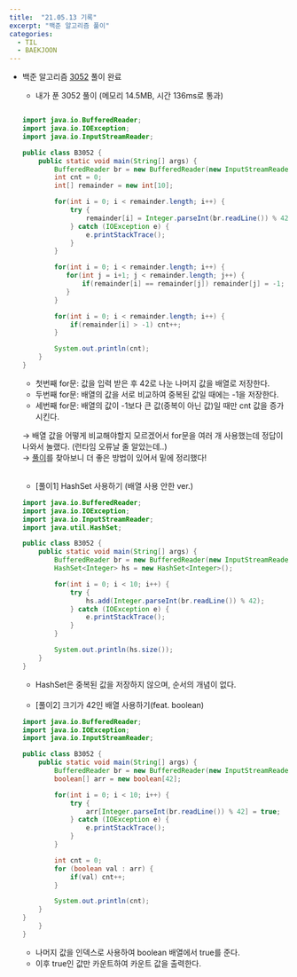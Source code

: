 ```yaml
---
title:  "21.05.13 기록"
excerpt: "백준 알고리즘 풀이"
categories:
  - TIL
  - BAEKJOON
---
```



+ 백준 알고리즘 [3052](https://www.acmicpc.net/problem/3052) 풀이 완료

  + 내가 푼 3052 풀이 (메모리 14.5MB, 시간 136ms로 통과)

  ```java

  import java.io.BufferedReader;
  import java.io.IOException;
  import java.io.InputStreamReader;

  public class B3052 {
      public static void main(String[] args) {
          BufferedReader br = new BufferedReader(new InputStreamReader(System.in));
          int cnt = 0;
          int[] remainder = new int[10];

          for(int i = 0; i < remainder.length; i++) {
              try {
                  remainder[i] = Integer.parseInt(br.readLine()) % 42;
              } catch (IOException e) {
                  e.printStackTrace();
              }
          }

          for(int i = 0; i < remainder.length; i++) {
             for(int j = i+1; j < remainder.length; j++) {
                 if(remainder[i] == remainder[j]) remainder[j] = -1;
             }
          }

          for(int i = 0; i < remainder.length; i++) {
              if(remainder[i] > -1) cnt++;
          }

          System.out.println(cnt);
      }
  }

  ```
    + 첫번째 for문: 값을 입력 받은 후 42로 나눈 나머지 값을 배열로 저장한다.
    + 두번째 for문: 배열의 값을 서로 비교하여 중복된 값일 때에는 -1을 저장한다.
    + 세번째 for문: 배열의 값이 -1보다 큰 값(중복이 아닌 값)일 때만 cnt 값을 증가 시킨다. <br />

    → 배열 값을 어떻게 비교해야할지 모르겠어서 for문을 여러 개 사용했는데 정답이 나와서 놀랬다. (런타임 오류날 줄 알았는데..) <br/>
    → [풀이](https://st-lab.tistory.com/46)를 찾아보니 더 좋은 방법이 있어서 밑에 정리했다! <br/>

    <br />

  + [풀이1] HashSet 사용하기 (배열 사용 안한 ver.)

  ```java
  import java.io.BufferedReader;
  import java.io.IOException;
  import java.io.InputStreamReader;
  import java.util.HashSet;

  public class B3052 {
      public static void main(String[] args) {
          BufferedReader br = new BufferedReader(new InputStreamReader(System.in));
          HashSet<Integer> hs = new HashSet<Integer>();

          for(int i = 0; i < 10; i++) {
              try {
                  hs.add(Integer.parseInt(br.readLine()) % 42);
              } catch (IOException e) {
                  e.printStackTrace();
              }
          }

          System.out.println(hs.size());
      }
  }
    ```    
    + HashSet은 중복된 값을 저장하지 않으며, 순서의 개념이 없다.

    <br />

  + [풀이2] 크기가 42인 배열 사용하기(feat. boolean)

  ```java
  import java.io.BufferedReader;
  import java.io.IOException;
  import java.io.InputStreamReader;

  public class B3052 {
      public static void main(String[] args) {
          BufferedReader br = new BufferedReader(new InputStreamReader(System.in));
          boolean[] arr = new boolean[42];

          for(int i = 0; i < 10; i++) {
              try {
                  arr[Integer.parseInt(br.readLine()) % 42] = true;
              } catch (IOException e) {
                  e.printStackTrace();
              }
          }

          int cnt = 0;
          for (boolean val : arr) {
              if(val) cnt++;
          }

          System.out.println(cnt);
      }
  }
      }
  }
    ```    
    + 나머지 값을 인덱스로 사용하여 boolean 배열에서 true를 준다.
    + 이후 true인 값만 카운트하여 카운트 값을 출력한다.
